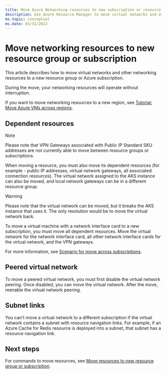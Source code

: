 ```yaml
---
title: Move Azure Networking resources to new subscription or resource group
description: Use Azure Resource Manager to move virtual networks and other networking resources to a new resource group or subscription.
ms.topic: conceptual
ms.date: 03/31/2022
---
```


# Move networking resources to new resource group or subscription

This article describes how to move virtual networks and other networking resources to a new resource group or Azure subscription.

During the move, your networking resources will operate without interruption.

If you want to move networking resources to a new region, see [Tutorial: Move Azure VMs across regions](../../../resource-mover/tutorial-move-region-virtual-machines.md).

## Dependent resources

> [!NOTE]
> Please note that VPN Gateways associated with Public IP Standard SKU addresses are not currently able to move between resource groups or subscriptions.

When moving a resource, you must also move its dependent resources (for example - public IP addresses, virtual network gateways, all associated connection resources). The virtual network assigned to the AKS instance can also be moved, and local network gateways can be in a different resource group.

> [!WARNING]
> Please note that the virtual network can be moved, but it breaks the AKS instance that uses it. The only resolution would be to move the virtual network back.

To move a virtual machine with a network interface card to a new subscription, you must move all dependent resources. Move the virtual network for the network interface card, all other network interface cards for the virtual network, and the VPN gateways.

For more information, see [Scenario for move across subscriptions](../move-resource-group-and-subscription.md#scenario-for-move-across-subscriptions).

## Peered virtual network

To move a peered virtual network, you must first disable the virtual network peering. Once disabled, you can move the virtual network. After the move, reenable the virtual network peering.

## Subnet links

You can't move a virtual network to a different subscription if the virtual network contains a subnet with resource navigation links. For example, if an Azure Cache for Redis resource is deployed into a subnet, that subnet has a resource navigation link.

## Next steps

For commands to move resources, see [Move resources to new resource group or subscription](../move-resource-group-and-subscription.md).
